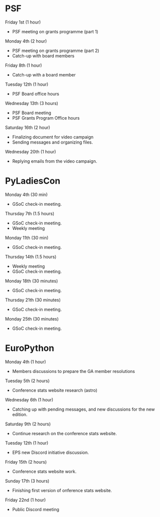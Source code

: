 # PSF

Friday 1st (1 hour)

* PSF meeting on grants programme (part 1)

Monday 4th (2 hour)

* PSF meeting on grants programme (part 2)
* Catch-up with board members

Friday 8th (1 hour)

* Catch-up with a board member

Tuesday 12th (1 hour)

* PSF Board office hours

Wednesday 13th (3 hours)

* PSF Board meeting
* PSF Grants Program Office hours

Saturday 16th (2 hour)

* Finalizing document for video campaign
* Sending messages and organizing files.

Wednesday 20th (1 hour)

* Replying emails from the video campaign.

# PyLadiesCon

Monday 4th (30 min)

* GSoC check-in meeting.

Thursday 7th (1.5 hours)

* GSoC check-in meeting.
* Weekly meeting

Monday 11th (30 min)

* GSoC check-in meeting.

Thursday 14th (1.5 hours)

* Weekly meeting
* GSoC check-in meeting.

Monday 18th (30 minutes)

* GSoC check-in meeting.

Thursday 21th (30 minutes)

* GSoC check-in meeting.

Monday 25th (30 minutes)

* GSoC check-in meeting.

# EuroPython

Monday 4th (1 hour)

* Members discussions to prepare the GA member resolutions

Tuesday 5th (2 hours)

* Conference stats website research (astro)

Wednesday 6th (1 hour)

* Catching up with pending messages, and new discussions for the new edition.

Saturday 9th (2 hours)

* Continue research on the conference stats website.

Tuesday 12th (1 hour)

* EPS new Discord initiative discussion.

Friday 15th (2 hours)

* Conference stats website work.

Sunday 17th (3 hours)

* Finishing first version of onference stats website.

Friday 22nd (1 hour)

* Public Discord meeting
